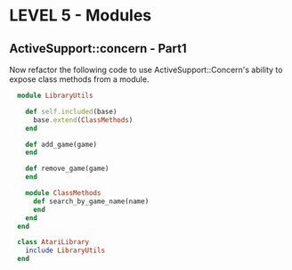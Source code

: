 LEVEL 5 - Modules
=================

ActiveSupport::concern - Part1
------------------------------

Now refactor the following code to use ActiveSupport::Concern's ability to expose class methods from a module.

```ruby
  module LibraryUtils

    def self.included(base)
      base.extend(ClassMethods)
    end

    def add_game(game)
    end

    def remove_game(game)
    end

    module ClassMethods
      def search_by_game_name(name)
      end
    end
  end

  class AtariLibrary
    include LibraryUtils
  end
```
